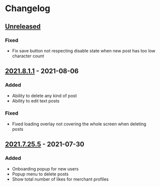 # Changelog

## [Unreleased]

### Fixed

- Fix save button not respecting disable state when new post has too low
  character count

## [2021.8.1.1] - 2021-08-06

### Added

- Ability to delete any kind of post
- Ability to edit text posts

### Fixed

- Fixed loading overlay not covering the whole screen when deleting posts

## [2021.7.25.5] - 2021-07-30

### Added

- Onboarding popup for new users
- Popup menu to delete posts
- Show total number of likes for merchant profiles

[unreleased]: https://github.com/discovrr-io/discovrr-app/compare/2021.8.1.1...HEAD
[2021.8.1.1]: https://github.com/discovrr-io/discovrr-app/compare/2021.7.25.5...2021.8.1.1
[2021.7.25.5]: https://github.com/discovrr-io/discovrr-app/releases/tag/2021.7.25.5
